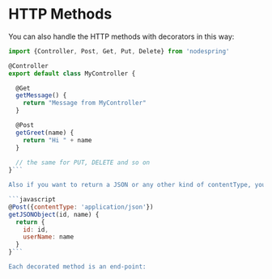 # HTTP Methods

You can also handle the HTTP methods with decorators in this way:

```javascript
import {Controller, Post, Get, Put, Delete} from 'nodespring'

@Controller
export default class MyController {

  @Get
  getMessage() {
    return "Message from MyController"
  }

  @Post
  getGreet(name) {
    return "Hi " + name
  }
  
  // the same for PUT, DELETE and so on
}```

Also if you want to return a JSON or any other kind of contentType, you can do:

```javascript
@Post({contentType: 'application/json'})
getJSONObject(id, name) {
  return {
    id: id,
    userName: name
  }
}```

Each decorated method is an end-point:

